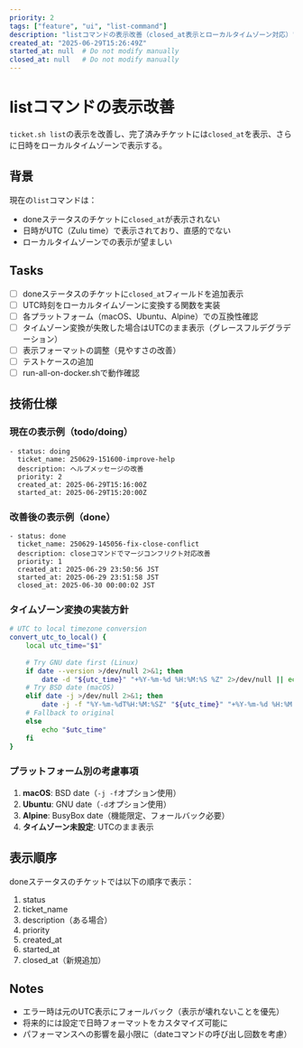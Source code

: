 ```yaml
---
priority: 2
tags: ["feature", "ui", "list-command"]
description: "listコマンドの表示改善（closed_at表示とローカルタイムゾーン対応）"
created_at: "2025-06-29T15:26:49Z"
started_at: null  # Do not modify manually
closed_at: null   # Do not modify manually
---
```


# listコマンドの表示改善

`ticket.sh list`の表示を改善し、完了済みチケットには`closed_at`を表示、さらに日時をローカルタイムゾーンで表示する。

## 背景

現在の`list`コマンドは：
- doneステータスのチケットに`closed_at`が表示されない
- 日時がUTC（Zulu time）で表示されており、直感的でない
- ローカルタイムゾーンでの表示が望ましい

## Tasks

- [ ] doneステータスのチケットに`closed_at`フィールドを追加表示
- [ ] UTC時刻をローカルタイムゾーンに変換する関数を実装
- [ ] 各プラットフォーム（macOS、Ubuntu、Alpine）での互換性確認
- [ ] タイムゾーン変換が失敗した場合はUTCのまま表示（グレースフルデグラデーション）
- [ ] 表示フォーマットの調整（見やすさの改善）
- [ ] テストケースの追加
- [ ] run-all-on-docker.shで動作確認

## 技術仕様

### 現在の表示例（todo/doing）
```
- status: doing
  ticket_name: 250629-151600-improve-help
  description: ヘルプメッセージの改善
  priority: 2
  created_at: 2025-06-29T15:16:00Z
  started_at: 2025-06-29T15:20:00Z
```

### 改善後の表示例（done）
```
- status: done
  ticket_name: 250629-145056-fix-close-conflict
  description: closeコマンドでマージコンフリクト対応改善
  priority: 1
  created_at: 2025-06-29 23:50:56 JST
  started_at: 2025-06-29 23:51:58 JST
  closed_at: 2025-06-30 00:00:02 JST
```

### タイムゾーン変換の実装方針

```bash
# UTC to local timezone conversion
convert_utc_to_local() {
    local utc_time="$1"
    
    # Try GNU date first (Linux)
    if date --version >/dev/null 2>&1; then
        date -d "${utc_time}" "+%Y-%m-%d %H:%M:%S %Z" 2>/dev/null || echo "$utc_time"
    # Try BSD date (macOS)
    elif date -j >/dev/null 2>&1; then
        date -j -f "%Y-%m-%dT%H:%M:%SZ" "${utc_time}" "+%Y-%m-%d %H:%M:%S %Z" 2>/dev/null || echo "$utc_time"
    # Fallback to original
    else
        echo "$utc_time"
    fi
}
```

### プラットフォーム別の考慮事項

1. **macOS**: BSD date（`-j -f`オプション使用）
2. **Ubuntu**: GNU date（`-d`オプション使用）
3. **Alpine**: BusyBox date（機能限定、フォールバック必要）
4. **タイムゾーン未設定**: UTCのまま表示

## 表示順序

doneステータスのチケットでは以下の順序で表示：
1. status
2. ticket_name
3. description（ある場合）
4. priority
5. created_at
6. started_at
7. closed_at（新規追加）

## Notes

- エラー時は元のUTC表示にフォールバック（表示が壊れないことを優先）
- 将来的には設定で日時フォーマットをカスタマイズ可能に
- パフォーマンスへの影響を最小限に（dateコマンドの呼び出し回数を考慮）
